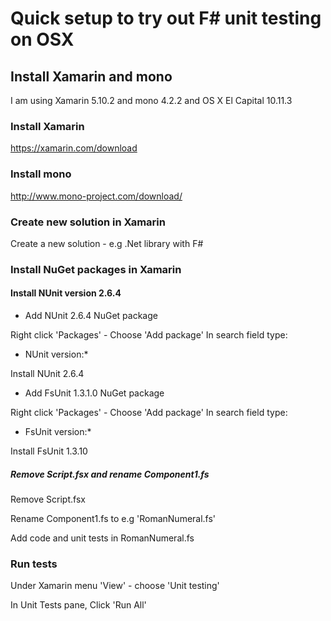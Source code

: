 
# Quick setup to try out F# unit testing on OSX

## Install Xamarin and mono

I am using Xamarin 5.10.2 and mono 4.2.2 and OS X El Capital 10.11.3

### Install Xamarin

  https://xamarin.com/download

### Install mono

  http://www.mono-project.com/download/


### Create new solution in Xamarin

Create a new solution - e.g .Net library with F#

### Install NuGet packages in Xamarin

#### Install NUnit version 2.6.4

* Add NUnit 2.6.4 NuGet package

Right click 'Packages' - Choose 'Add package' 
In search field type: 

  * NUnit version:* 

Install NUnit 2.6.4

* Add FsUnit 1.3.1.0 NuGet package

Right click 'Packages' - Choose 'Add package' 
In search field type: 

* FsUnit version:* 

Install FsUnit 1.3.10

##### Remove Script.fsx and rename Component1.fs

Remove Script.fsx

Rename Component1.fs to e.g 'RomanNumeral.fs'

Add code and unit tests in RomanNumeral.fs

### Run tests

Under Xamarin menu 'View' - choose 'Unit testing'

In Unit Tests pane, Click 'Run All'
